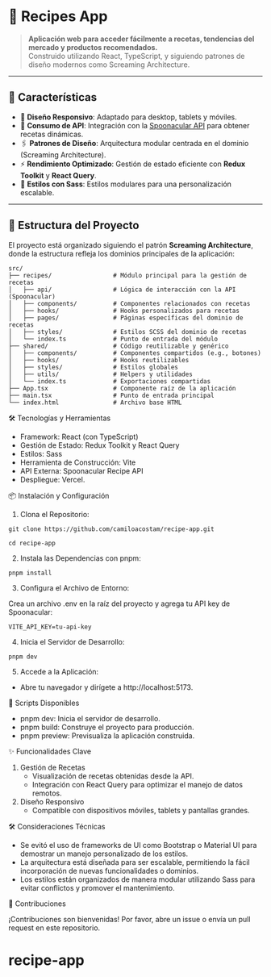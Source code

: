 # 🍴 Recipes App

> **Aplicación web para acceder fácilmente a recetas, tendencias del mercado y productos recomendados.**  
> Construido utilizando React, TypeScript, y siguiendo patrones de diseño modernos como Screaming Architecture.

---

## 🚀 Características

- 📱 **Diseño Responsivo**: Adaptado para desktop, tablets y móviles.
- 📡 **Consumo de API**: Integración con la [Spoonacular API](https://spoonacular.com/food-api/docs) para obtener recetas dinámicas.
- 🖇️ **Patrones de Diseño**: Arquitectura modular centrada en el dominio (Screaming Architecture).
- ⚡ **Rendimiento Optimizado**: Gestión de estado eficiente con **Redux Toolkit** y **React Query**.
- 🎨 **Estilos con Sass**: Estilos modulares para una personalización escalable.

---

## 📂 Estructura del Proyecto

El proyecto está organizado siguiendo el patrón **Screaming Architecture**, donde la estructura refleja los dominios principales de la aplicación:

```plaintext
src/
├── recipes/                 # Módulo principal para la gestión de recetas
│   ├── api/                 # Lógica de interacción con la API (Spoonacular)
│   ├── components/          # Componentes relacionados con recetas
│   ├── hooks/               # Hooks personalizados para recetas
│   ├── pages/               # Páginas específicas del dominio de recetas
│   ├── styles/              # Estilos SCSS del dominio de recetas
│   └── index.ts             # Punto de entrada del módulo
├── shared/                  # Código reutilizable y genérico
│   ├── components/          # Componentes compartidos (e.g., botones)
│   ├── hooks/               # Hooks reutilizables
│   ├── styles/              # Estilos globales
│   ├── utils/               # Helpers y utilidades
│   └── index.ts             # Exportaciones compartidas
├── App.tsx                  # Componente raíz de la aplicación
├── main.tsx                 # Punto de entrada principal
└── index.html               # Archivo base HTML
```

🛠️ Tecnologías y Herramientas

- Framework: React (con TypeScript)
- Gestión de Estado: Redux Toolkit y React Query
- Estilos: Sass
- Herramienta de Construcción: Vite
- API Externa: Spoonacular Recipe API
- Despliegue: Vercel.

📦 Instalación y Configuración

1. Clona el Repositorio:

```
git clone https://github.com/camiloacostam/recipe-app.git
```

```
cd recipe-app
```

2. Instala las Dependencias con pnpm:

```
pnpm install
```

3. Configura el Archivo de Entorno:

Crea un archivo .env en la raíz del proyecto y agrega tu API key de Spoonacular:

```
VITE_API_KEY=tu-api-key
```

4. Inicia el Servidor de Desarrollo:

```
pnpm dev
```

5. Accede a la Aplicación:

- Abre tu navegador y dirígete a http://localhost:5173.

📄 Scripts Disponibles

- pnpm dev: Inicia el servidor de desarrollo.
- pnpm build: Construye el proyecto para producción.
- pnpm preview: Previsualiza la aplicación construida.

✨ Funcionalidades Clave

1. Gestión de Recetas
   - Visualización de recetas obtenidas desde la API.
   - Integración con React Query para optimizar el manejo de datos remotos.
2. Diseño Responsivo
   - Compatible con dispositivos móviles, tablets y pantallas grandes.

🛠️ Consideraciones Técnicas

- Se evitó el uso de frameworks de UI como Bootstrap o Material UI para demostrar un manejo personalizado de los estilos.
- La arquitectura está diseñada para ser escalable, permitiendo la fácil incorporación de nuevas funcionalidades o dominios.
- Los estilos están organizados de manera modular utilizando Sass para evitar conflictos y promover el mantenimiento.

🤝 Contribuciones

¡Contribuciones son bienvenidas! Por favor, abre un issue o envía un pull request en este repositorio.
# recipe-app
